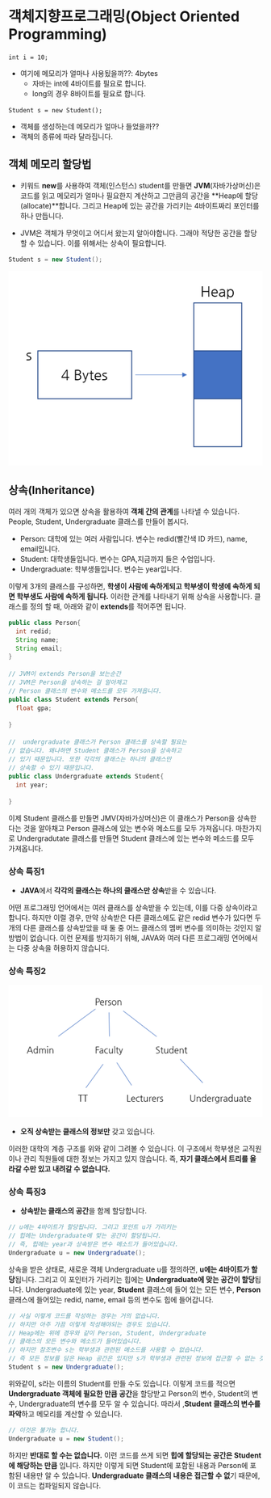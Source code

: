 # 객체지향프로그래밍(Object Oriented Programming)

`int i = 10;`
- 여기에 메모리가 얼마나 사용됬을까??: 4bytes
   - 자바는 int에 4바이트를 필요로 합니다. 
  - long의 경우 8바이트를 필요로 합니다.
  
`Student s = new Student();`
- 객체를 생성하는데 메모리가 얼마나 들었을까??
- 객체의 종류에 따라 달라집니다. 



## 객체 메모리 할당법
- 키워드 **new**를 사용하여 객체(인스턴스) student를 만들면
**JVM**(자바가상머신)은 코드를 읽고 메모리가 얼마나 필요한지 계산하고
  그만큼의 공간을 **Heap에 할당(allocate)**합니다. 그리고 Heap에 있는 공간을 가리키는
  4바이트짜리 포인터를 하나 만듭니다.
  
- JVM은 객체가 무엇이고 어디서 왔는지 알아야합니다. 그래야 적당한 공간을 할당할 수 있습니다.
이를 위해서는 상속이 필요합니다. 
  
``` JAVA
Student s = new Student();
```
![](./image/heap.png)

## 상속(Inheritance)
여러 개의 객체가 있으면 상속을 활용하여 **객체 간의 관계**를 나타낼 수 있습니다.
People, Student, Undergraduate 클래스를 만들어 봅시다.
  
- Person: 대학에 있는 여러 사람입니다. 변수는 redid(빨간색 ID 카드), name, email입니다.
- Student: 대학생들입니다. 변수는 GPA,지금까지 들은 수업입니다.
- Undergraduate: 학부생들입니다. 변수는 year입니다.

이렇게 3개의 클래스를 구성하면, **학생이 사람에 속하게되고 학부생이 학생에 속하게 되면
학부생도 사람에 속하게 됩니다.** 이러한 관계를 나타내기 위해 상속을 사용합니다.
클래스를 정의 할 때, 아래와 같이 **extends**를 적어주면 됩니다.


``` java
public class Person{
  int redid;
  String name;
  String email;
}

// JVM이 extends Person을 보는순간 
// JVM은 Person을 상속하는 걸 알아채고 
// Person 클래스의 변수와 메소드를 모두 가져옵니다.
public class Student extends Person{
  float gpa;

}

//  undergraduate 클래스가 Person 클래스를 상속할 필요는
// 없습니다. 왜냐하면 Student 클래스가 Person을 상속하고 
// 있기 때문입니다. 또한 각각의 클래스는 하나의 클래스만
// 상속할 수 있기 때문입니다. 
public class Undergraduate extends Student{
  int year;

}
```


이제 Student 클래스를 만들면 JMV(자바가상머신)은 이 클래스가 Person을 상속한다는 것을 알아채고
Person 클래스에 있는 변수와 메소드를 모두 가져옵니다.
마찬가지로 Undergradutate 클래스를 만들면 Student 클래스에 있는 변수와 메소드를 모두 가져옵니다.

### 상속 특징1
- **JAVA**에서 **각각의 클래스는 하나의 클래스만 상속**받을 수 있습니다.

어떤 프로그래밍 언어에서는 여러 클래스를 상속받을 수 있는데, 이를 다중 상속이라고 합니다. 
하지만 이럴 경우, 만약 상속받은 다른 클래스에도 같은 redid 변수가 있다면 두 개의 다른 클래스를
상속받았을 때 둘 중 어느 클래스의 멤버 변수를 의미하는 것인지 알 방법이 없습니다.
이런 문제를 방지하기 위해, JAVA와 여러 다른 프로그래밍 언어에서는 다중 상속을 허용하지 않습니다.



### 상속 특징2
![](image/트리위로만.png)

- **오직 상속받는 클래스의 정보만** 갖고 있습니다.

이러한 대학의 계층 구조를 위와 같이 그려볼 수 있습니다. 
이 구조에서 학부생은 교직원이나 관리 직원들에 대한 정보는 가지고 있지 않습니다.
즉, **자기 클래스에서 트리를 올라갈 수만 있고 내려갈 수 없습니다.**
 

### 상속 특징3
- **상속받는 클래스의 공간**을 함께 할당합니다.

``` java
// u에는 4바이트가 할당됩니다. 그리고 포인트 u가 가리키는 
// 힙에는 Undergraduate에 맞는 공간이 할당됩니다.
// 즉, 힙에는 year과 상속받은 변수 메소드가 들어있습니다.  
Undergraduate u = new Undergraduate();
```

상속을 받은 상태로, 새로운 객체 Undergraduate u를 정의하면,
**u에는 4바이트가 할당**됩니다. 그리고 이 포인터가 가리키는 힙에는
**Undergraduate에 맞는 공간이 할당**됩니다. Undergraduate에 있는 year, **Student** 클래스에 들어 있는 모든 변수,
**Person** 클래스에 들어있는 redid, name, email 등의 변수도 힙에 들어갑니다.

```java
// 사실 이렇게 코드를 작성하는 경우는 거의 없습니다. 
// 하지만 아주 가끔 이렇게 작성해야되는 경우도 있습니다.
// Heap에는 위에 경우와 같이 Person, Student, Undergraduate
// 클래스의 모든 변수와 메소드가 들어있습니다.
// 하지만 참조변수 s는 학부생과 관련된 메소드를 사용할 수 없습니다.
// 즉 모든 정보를 담은 Heap 공간은 있지만 s가 학부생과 관련된 정보에 접근할 수 없는 것입니다.
Student s = new Undergraduate(); 
```

위와같이, s라는 이름의 Student를 만들 수도 있습니다. 이렇게 코드를 적으면 **Undergraduate 객체에 필요한 만큼
공간**을 할당받고 Person의 변수, Student의 변수, Undergraduate의 변수를 모두 알 수 있습니다. 따라서
,**Student 클래스의 변수를 파악**하고 메모리를 계산할 수 있습니다.

```java
// 이것은 불가능 합니다.
Undergraduate u = new Student();
```

하지만 **반대로 할 수는 없습니다.** 이런 코드를 쓰게 되면 **힙에 할당되는 공간은 Student에 해당하는 만큼**
입니다. 하지만 이렇게 되면 Student에 포함된 내용과 Person에 포함된 내용만 알 수 있습니다. **Undergraduate 클래스의 내용은
접근할 수 없**기 때문에, 이 코드는 컴파일되지 않습니다.